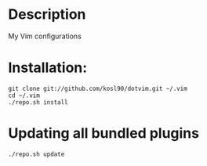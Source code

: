 # Description
My Vim configurations

# Installation:
    git clone git://github.com/kosl90/dotvim.git ~/.vim
    cd ~/.vim
    ./repo.sh install

# Updating all bundled plugins
    ./repo.sh update
